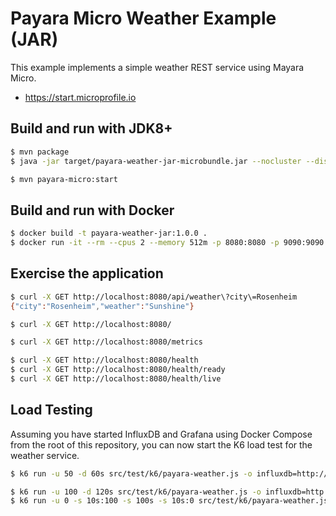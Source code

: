 # Payara Micro Weather Example (JAR)

This example implements a simple weather REST service using Mayara Micro.

- https://start.microprofile.io

## Build and run with JDK8+

```bash
$ mvn package
$ java -jar target/payara-weather-jar-microbundle.jar --nocluster --disablephonehome

$ mvn payara-micro:start
```

## Build and run with Docker

```bash
$ docker build -t payara-weather-jar:1.0.0 .
$ docker run -it --rm --cpus 2 --memory 512m -p 8080:8080 -p 9090:9090 payara-weather-jar:1.0.0
```

## Exercise the application

```bash
$ curl -X GET http://localhost:8080/api/weather\?city\=Rosenheim
{"city":"Rosenheim","weather":"Sunshine"}

$ curl -X GET http://localhost:8080/

$ curl -X GET http://localhost:8080/metrics

$ curl -X GET http://localhost:8080/health
$ curl -X GET http://localhost:8080/health/ready
$ curl -X GET http://localhost:8080/health/live
```

## Load Testing 

Assuming you have started InfluxDB and Grafana using Docker Compose from the root of this repository, you can now start
the K6 load test for the weather service.

```bash
$ k6 run -u 50 -d 60s src/test/k6/payara-weather.js -o influxdb=http://localhost:8086/k6

$ k6 run -u 100 -d 120s src/test/k6/payara-weather.js -o influxdb=http://localhost:8086/k6
$ k6 run -u 0 -s 10s:100 -s 100s -s 10s:0 src/test/k6/payara-weather.js -o influxdb=http://localhost:8086/k6
```